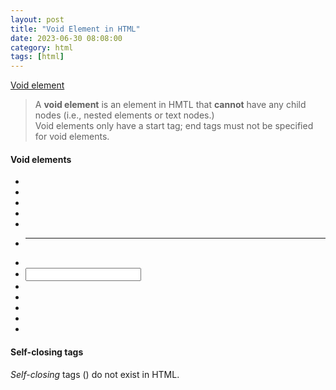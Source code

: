 ```yaml
---
layout: post
title: "Void Element in HTML"
date: 2023-06-30 08:08:00
category: html
tags: [html]
---
```


[Void element](https://developer.mozilla.org/en-US/docs/Glossary/Void_element)

> A **void element** is an element in HMTL that **cannot** have any child nodes (i.e., nested elements or text nodes.)  
> Void elements only have a start tag; end tags must not be specified for void elements.

#### Void elements
- <area>
- <base>
- <br>
- <col>
- <embed>
- <hr>
- <img>
- <input>
- <meta>
- <param>
- <source>
- <track>
- <wbr>


#### Self-closing tags
*Self-closing* tags (<tag />) do not exist in HTML. 


[jekyll]: http://jekyllrb.com
[jekyll-gh]: https://github.com/jekyll/jekyll
[jekyll-help]: https://github.com/jekyll/jekyll-help


